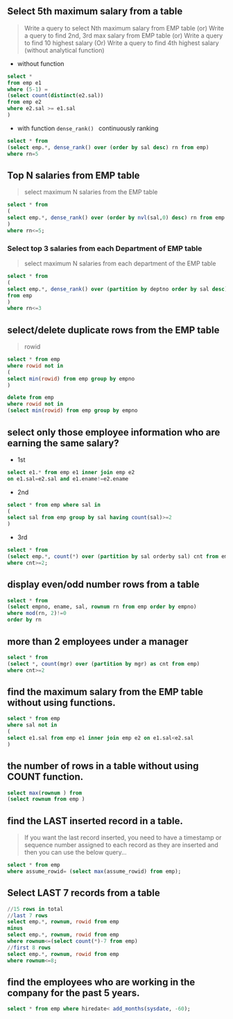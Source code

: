 ## Select 5th maximum salary from a table
>Write a query to select Nth maximum salary from EMP table
(or)
Write a query to find 2nd, 3rd max salary from EMP table
(or)
Write a query to find 10 highest salary
(Or)
Write a query to find 4th highest salary (without analytical function)
- without function
```sql
select * 
from emp e1
where (5-1) =
(select count(distinct(e2.sal))
from emp e2
where e2.sal >= e1.sal
)
```
- with function `dense_rank() ` continuously ranking
```sql
select * from 
(select emp.*, dense_rank() over (order by sal desc) rn from emp)
where rn=5
```
## Top N salaries from EMP table
>select maximum N salaries from the EMP table
```sql
select * from 
(
select emp.*, dense_rank() over (order by nvl(sal,0) desc) rn from emp 
)
where rn<=5;
```
### Select top 3 salaries from each Department of EMP table
> select maximum N salaries from each department of the EMP table
```sql
select * from
(
select emp.*, dense_rank() over (partition by deptno order by sal desc) rn
from emp
)
where rn<=3
```
##  select/delete duplicate rows from the EMP table
> rowid
```sql
select * from emp
where rowid not in
(
select min(rowid) from emp group by empno
)

delete from emp
where rowid not in
(select min(rowid) from emp group by empno
```
## select only those employee information who are earning the same salary?
- 1st
```sql
select e1.* from emp e1 inner join emp e2 
on e1.sal=e2.sal and e1.ename!=e2.ename
```
- 2nd
```sql
select * from emp where sal in
(
select sal from emp group by sal having count(sal)>=2
)
```
- 3rd
```sql
select * from 
(select emp.*, count(*) over (partition by sal orderby sal) cnt from emp)
where cnt>=2;
```
## display even/odd number rows from a table
```sql
select * from
(select empno, ename, sal, rownum rn from emp order by empno)
where mod(rn, 2)!=0
order by rn
```
## more than 2 employees under a manager
```sql
select * from 
(select *, count(mgr) over (partition by mgr) as cnt from emp)
where cnt>=2
```
##  find the maximum salary from the EMP table without using functions.
```sql
select * from emp
where sal not in
(
select e1.sal from emp e1 inner join emp e2 on e1.sal<e2.sal
)
```
##  the number of rows in a table without using COUNT function.
```sql
select max(rownum ) from 
(select rownum from emp )
```
##  find the LAST inserted record in a table.
>If you want the last record inserted, you need to have a timestamp or sequence number assigned to each
record as they are inserted and then you can use the below query…
```sql
select * from emp
where assume_rowid= (select max(assume_rowid) from emp);
```
## Select LAST 7 records from a table
```sql
//15 rows in total
//last 7 rows
select emp.*, rownum, rowid from emp 
minus
select emp.*, rownum, rowid from emp 
where rownum<=(select count(*)-7 from emp)
//first 8 rows
select emp.*, rownum, rowid from emp 
where rownum<=8;
```
##  find the employees who are working in the company for the past 5 years.
```sql
select * from emp where hiredate< add_months(sysdate, -60);
```
##
```sql
```
##
```sql
```
##
```sql
```
##
```sql
```
##
```sql
```
